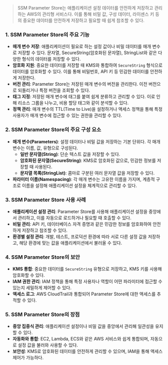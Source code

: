 
> SSM Parameter Store는 애플리케이션 설정 데이터를 안전하게 저장하고 관리하는 AWS의 관리형 서비스다. 이를 통해 비밀 값, 구성 데이터, 라이센스 키 등의 중요한 데이터를 안전하게 저장하고 필요할 때 쉽게 참조할 수 있다.

### 1. SSM Parameter Store의 주요 기능
- **매개 변수 저장**: 애플리케이션이 필요로 하는 설정 값이나 비밀 데이터를 매개 변수로 저장할 수 있다. 문자열, SecureString(암호화된 문자열), StringList와 같은 다양한 형식의 데이터를 저장할 수 있다.
- **암호화 지원**: 중요한 데이터를 저장할 때 KMS와 통합하여 `SecureString` 형식으로 데이터를 암호화할 수 있다. 이를 통해 비밀번호, API 키 등 민감한 데이터를 안전하게 저장한다.
- **버전 관리**: Parameter Store는 저장된 매개 변수의 버전을 관리한다. 이전 버전으로 되돌리거나 특정 버전을 조회할 수 있다.
- **태그 지정**: 저장된 매개 변수에 태그를 붙여 쉽게 분류하고 관리할 수 있다. 이로 인해 리소스 그룹을 나누고, 비용 할당 태그와 같이 분석할 수 있다.
- **정책 관리**: 매개 변수의 TTL(Time to Live)을 설정하거나 액세스 정책을 통해 특정 사용자가 매개 변수에 접근할 수 있는 권한을 관리할 수 있다.

### 2. SSM Parameter Store의 주요 구성 요소
- **매개 변수(Parameters)**: 설정 데이터나 비밀 값을 저장하는 기본 단위다. 각 매개 변수는 이름, 값, 유형으로 구성된다.
    - **일반 문자열(String)**: 단순 텍스트 값을 저장할 수 있다.
    - **암호화된 문자열(SecureString)**: KMS로 암호화된 값으로, 민감한 정보를 저장할 때 사용된다.
    - **문자열 목록(StringList)**: 콤마로 구분된 여러 문자열 값을 저장할 수 있다.
- **파라미터 이름(Namespacing)**: 각 매개 변수는 고유한 이름을 가지며, 계층적 구조로 이름을 설정해 애플리케이션 설정을 체계적으로 관리할 수 있다.

### 3. SSM Parameter Store 사용 사례
- **애플리케이션 설정 관리**: Parameter Store를 사용해 애플리케이션 설정을 중앙에서 관리하고, 이를 자동으로 로드하거나 필요할 때 호출할 수 있다.
- **비밀 관리**: API 키, 데이터베이스 자격 증명과 같은 민감한 정보를 암호화하여 안전하게 저장하고 참조할 수 있다.
- **환경별 설정 관리**: 개발, 테스트, 프로덕션 환경에 따라 서로 다른 설정 값을 저장하고, 해당 환경에 맞는 값을 애플리케이션에서 불러올 수 있다.

### 4. SSM Parameter Store의 보안
- **KMS 통합**: 중요한 데이터를 `SecureString` 유형으로 저장하고, KMS 키를 사용해 암호화할 수 있다.
- **IAM 권한 관리**: IAM 정책을 통해 특정 사용자나 역할이 어떤 파라미터에 접근할 수 있는지 세밀하게 제어할 수 있다.
- **액세스 로그**: AWS CloudTrail과 통합되어 Parameter Store에 대한 액세스를 추적할 수 있다.

### 5. SSM Parameter Store의 장점
- **중앙 집중식 관리**: 애플리케이션 설정이나 비밀 값을 중앙에서 관리해 일관성을 유지할 수 있다.
- **자동화와 통합**: EC2, Lambda, ECS와 같은 AWS 서비스와 쉽게 통합되며, 자동으로 설정 값을 불러와 사용할 수 있다.
- **보안성**: KMS로 암호화된 데이터를 안전하게 관리할 수 있으며, IAM을 통해 액세스 제어가 가능하다.
